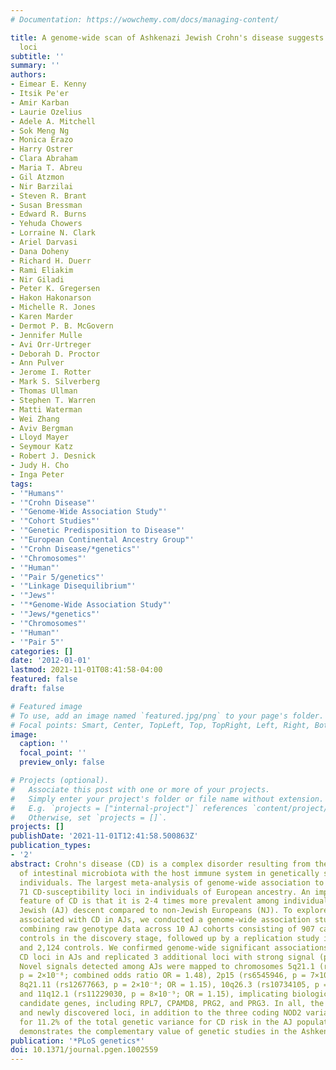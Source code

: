 ```yaml
---
# Documentation: https://wowchemy.com/docs/managing-content/

title: A genome-wide scan of Ashkenazi Jewish Crohn's disease suggests novel susceptibility
  loci
subtitle: ''
summary: ''
authors:
- Eimear E. Kenny
- Itsik Pe'er
- Amir Karban
- Laurie Ozelius
- Adele A. Mitchell
- Sok Meng Ng
- Monica Erazo
- Harry Ostrer
- Clara Abraham
- Maria T. Abreu
- Gil Atzmon
- Nir Barzilai
- Steven R. Brant
- Susan Bressman
- Edward R. Burns
- Yehuda Chowers
- Lorraine N. Clark
- Ariel Darvasi
- Dana Doheny
- Richard H. Duerr
- Rami Eliakim
- Nir Giladi
- Peter K. Gregersen
- Hakon Hakonarson
- Michelle R. Jones
- Karen Marder
- Dermot P. B. McGovern
- Jennifer Mulle
- Avi Orr-Urtreger
- Deborah D. Proctor
- Ann Pulver
- Jerome I. Rotter
- Mark S. Silverberg
- Thomas Ullman
- Stephen T. Warren
- Matti Waterman
- Wei Zhang
- Aviv Bergman
- Lloyd Mayer
- Seymour Katz
- Robert J. Desnick
- Judy H. Cho
- Inga Peter
tags:
- '"Humans"'
- '"Crohn Disease"'
- '"Genome-Wide Association Study"'
- '"Cohort Studies"'
- '"Genetic Predisposition to Disease"'
- '"European Continental Ancestry Group"'
- '"Crohn Disease/*genetics"'
- '"Chromosomes"'
- '"Human"'
- '"Pair 5/genetics"'
- '"Linkage Disequilibrium"'
- '"Jews"'
- '"*Genome-Wide Association Study"'
- '"Jews/*genetics"'
- '"Chromosomes"'
- '"Human"'
- '"Pair 5"'
categories: []
date: '2012-01-01'
lastmod: 2021-11-01T08:41:58-04:00
featured: false
draft: false

# Featured image
# To use, add an image named `featured.jpg/png` to your page's folder.
# Focal points: Smart, Center, TopLeft, Top, TopRight, Left, Right, BottomLeft, Bottom, BottomRight.
image:
  caption: ''
  focal_point: ''
  preview_only: false

# Projects (optional).
#   Associate this post with one or more of your projects.
#   Simply enter your project's folder or file name without extension.
#   E.g. `projects = ["internal-project"]` references `content/project/deep-learning/index.md`.
#   Otherwise, set `projects = []`.
projects: []
publishDate: '2021-11-01T12:41:58.500863Z'
publication_types:
- '2'
abstract: Crohn's disease (CD) is a complex disorder resulting from the interaction
  of intestinal microbiota with the host immune system in genetically susceptible
  individuals. The largest meta-analysis of genome-wide association to date identified
  71 CD-susceptibility loci in individuals of European ancestry. An important epidemiological
  feature of CD is that it is 2-4 times more prevalent among individuals of Ashkenazi
  Jewish (AJ) descent compared to non-Jewish Europeans (NJ). To explore genetic variation
  associated with CD in AJs, we conducted a genome-wide association study (GWAS) by
  combining raw genotype data across 10 AJ cohorts consisting of 907 cases and 2,345
  controls in the discovery stage, followed up by a replication study in 971 cases
  and 2,124 controls. We confirmed genome-wide significant associations of 9 known
  CD loci in AJs and replicated 3 additional loci with strong signal (ptextless5×10⁻⁶).
  Novel signals detected among AJs were mapped to chromosomes 5q21.1 (rs7705924, combined
  p = 2×10⁻⁸; combined odds ratio OR = 1.48), 2p15 (rs6545946, p = 7×10⁻⁹; OR = 1.16),
  8q21.11 (rs12677663, p = 2×10⁻⁸; OR = 1.15), 10q26.3 (rs10734105, p = 3×10⁻⁸; OR = 1.27),
  and 11q12.1 (rs11229030, p = 8×10⁻⁹; OR = 1.15), implicating biologically plausible
  candidate genes, including RPL7, CPAMD8, PRG2, and PRG3. In all, the 16 replicated
  and newly discovered loci, in addition to the three coding NOD2 variants, accounted
  for 11.2% of the total genetic variance for CD risk in the AJ population. This study
  demonstrates the complementary value of genetic studies in the Ashkenazim.
publication: '*PLoS genetics*'
doi: 10.1371/journal.pgen.1002559
---
```

